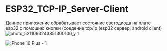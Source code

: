 ﻿# ESP32_TCP-IP_Server-Client
Данное приложение обрабатывает состояние светодиода на плате esp32 
с помощию кнопки (соедение tcp/ip (esp32 сервер, android client)
![photo_5211093243851300106_y 1](https://github.com/user-attachments/assets/28a13f72-7593-44e2-a706-b6a0f2efe1f4)

![iPhone 16 Plus - 1](https://github.com/user-attachments/assets/d2367c8a-9e76-43f5-8cdf-53cb83ee8b2a)
